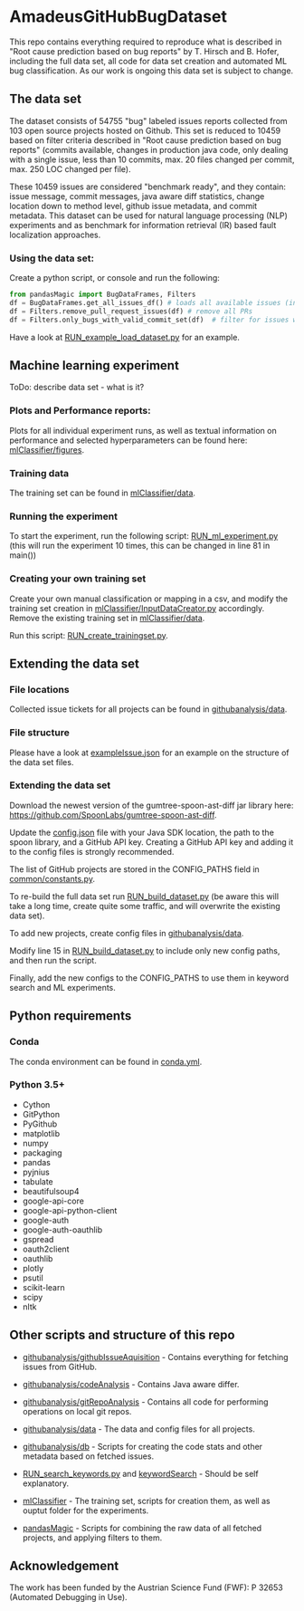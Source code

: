 # AmadeusGitHubBugDataset

This repo contains everything required to reproduce what is described in "Root cause prediction based on bug reports" by T. Hirsch and B. Hofer,
including the full data set, all code for data set creation and automated ML bug classification.
As our work is ongoing this data set is subject to change.

## The data set
The dataset consists of 54755 "bug" labeled issues reports collected from 103 open source projects hosted on Github.
This set is reduced to 10459 based on filter criteria described in "Root cause prediction based on bug reports" (commits available, changes in production java code, only dealing with a single issue, less than 10 commits, max. 20 files changed per commit, max. 250 LOC changed per file).

These 10459 issues are considered "benchmark ready", and they contain: issue message, commit messages, java aware diff statistics, change location down to method level, github issue metadata, and commit metadata.
This dataset can be used for natural language processing (NLP) experiments and as benchmark for information retrieval (IR) based fault localization approaches. 

### Using the data set:
Create a python script, or console and run the following:
```python
from pandasMagic import BugDataFrames, Filters
df = BugDataFrames.get_all_issues_df() # loads all available issues (including PRs, without commits, etc) - 54755 issues
df = Filters.remove_pull_request_issues(df) # remove all PRs
df = Filters.only_bugs_with_valid_commit_set(df)  # filter for issues where fixes are available - 10459 issues
```
Have a look at [RUN_example_load_dataset.py](RUN_example_load_dataset.py) for an example.

## Machine learning experiment

ToDo: describe data set - what is it?

### Plots and Performance reports:
Plots for all individual experiment runs, as well as textual information on performance and selected hyperparameters can be found here: [mlClassifier/figures](mlClassifier/figures).

### Training data
The training set can be found in [mlClassifier/data](mlClassifier/data).

### Running the experiment
To start the experiment, run the following script: [RUN_ml_experiment.py](RUN_ml_experiment.py) (this will run the experiment 10 times, this can be changed in line 81 in main())

### Creating your own training set
Create your own manual classification or mapping in a csv, and modify the training set creation in [mlClassifier/InputDataCreator.py](mlClassifier/InputDataCreator.py) accordingly.
Remove the existing training set in [mlClassifier/data](mlClassifier/data).

Run this script: [RUN_create_trainingset.py](RUN_create_trainingset.py).

## Extending the data set
### File locations
Collected issue tickets for all projects can be found in [githubanalysis/data](githubanalysis/data).

### File structure
Please have a look at [exampleIssue.json](exampleIssue.json) for an example on the structure of the data set files.

### Extending the data set 
Download the newest version of the gumtree-spoon-ast-diff jar library here:
https://github.com/SpoonLabs/gumtree-spoon-ast-diff.

Update the [config.json](config.json) file with your Java SDK location, the path to the spoon library, and a GitHub API key.
Creating a GitHub API key and adding it to the config files is strongly recommended.

The list of GitHub projects are stored in the CONFIG_PATHS field in [common/constants.py](common/constants.py).

To re-build the full data set run [RUN_build_dataset.py](RUN_build_dataset.py) (be aware this will take a long time, create quite some traffic, and will overwrite the existing data set).

To add new projects, create config files in [githubanalysis/data](githubanalysis/data).

Modify line 15 in [RUN_build_dataset.py](RUN_build_dataset.py) to include only new config paths, and then run the script. 

Finally, add the new configs to the CONFIG_PATHS to use them in keyword search and ML experiments.


## Python requirements

### Conda
The conda environment can be found in [conda.yml](conda.yml).

### Python 3.5+

* Cython
* GitPython
* PyGithub
* matplotlib
* numpy
* packaging
* pandas
* pyjnius
* tabulate
* beautifulsoup4
* google-api-core
* google-api-python-client
* google-auth
* google-auth-oauthlib
* gspread
* oauth2client
* oauthlib
* plotly
* psutil
* scikit-learn
* scipy
* nltk

## Other scripts and structure of this repo

* [githubanalysis/githubIssueAquisition](githubanalysis/githubIssueAquisition) - Contains everything for fetching issues from GitHub.
* [githubanalysis/codeAnalysis](githubanalysis/codeAnalysis) - Contains Java aware differ.
* [githubanalysis/gitRepoAnalysis](githubanalysis/gitRepoAnalysis) - Contains all code for performing operations on local git repos.
* [githubanalysis/data](githubanalysis/data) - The data and config files for all projects.
* [githubanalysis/db](githubanalysis/db) - Scripts for creating the code stats and other metadata based on fetched issues.

* [RUN_search_keywords.py](RUN_search_keywords.py) and [keywordSearch](keywordSearch) - Should be self explanatory.

* [mlClassifier](mlClassifier) - The training set, scripts for creation them, as well as ouptut folder for the experiments.

* [pandasMagic](pandasMagic) - Scripts for combining the raw data of all fetched projects, and applying filters to them.

## Acknowledgement
The work has been funded by the Austrian Science Fund (FWF): P 32653 (Automated Debugging in Use).
